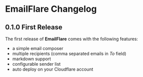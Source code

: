 # EmailFlare Changelog

## 0.1.0 First Release
The first release of **EmailFlare** comes with the following features:
- a simple email composer
- multiple recipients (comma separated emails in _To_ field)
- markdown support
- configurable sender list
- auto deploy on your Cloudflare account
